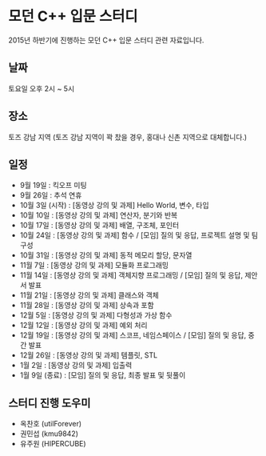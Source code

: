 # 모던 C++ 입문 스터디

2015년 하반기에 진행하는 모던 C++ 입문 스터디 관련 자료입니다.

## 날짜

토요일 오후 2시 ~ 5시

## 장소

토즈 강남 지역 (토즈 강남 지역이 꽉 찼을 경우, 홍대나 신촌 지역으로 대체합니다.)

## 일정

- 9월 19일 : 킥오프 미팅
- 9월 26일 : 추석 연휴 
- 10월 3일 (시작) : [동영상 강의 및 과제] Hello World, 변수, 타입
- 10월 10일 : [동영상 강의 및 과제] 연산자, 분기와 반복
- 10월 17일 : [동영상 강의 및 과제] 배열, 구조체, 포인터 
- 10월 24일 : [동영상 강의 및 과제] 함수 / [모임] 질의 및 응답, 프로젝트 설명 및 팀 구성
- 10월 31일 : [동영상 강의 및 과제] 동적 메모리 할당, 문자열
- 11월 7일 : [동영상 강의 및 과제] 모듈화 프로그래밍
- 11월 14일 : [동영상 강의 및 과제] 객체지향 프로그래밍 / [모임] 질의 및 응답, 제안서 발표
- 11월 21일 : [동영상 강의 및 과제] 클래스와 객체 
- 11월 28일 : [동영상 강의 및 과제] 상속과 포함
- 12월 5일 : [동영상 강의 및 과제] 다형성과 가상 함수
- 12월 12일 : [동영상 강의 및 과제] 예외 처리
- 12월 19일 : [동영상 강의 및 과제] 스코프, 네임스페이스 / [모임] 질의 및 응답, 중간 발표
- 12월 26일 : [동영상 강의 및 과제] 템플릿, STL
- 1월 2일 : [동영상 강의 및 과제] 입출력
- 1월 9일 (종료) : [모임] 질의 및 응답, 최종 발표 및 뒷풀이

## 스터디 진행 도우미

- 옥찬호 (utilForever)
- 권민섭 (kmu9842)
- 유주원 (HIPERCUBE)